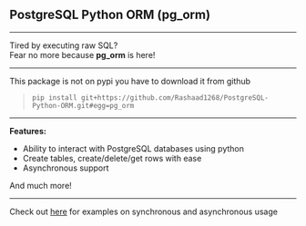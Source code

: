 ## PostgreSQL Python ORM (pg_orm)
_____
Tired by executing raw SQL?  
Fear no more because **pg_orm** is here!
_____
This package is not on pypi you have to download it from github
>  `pip install git+https://github.com/Rashaad1268/PostgreSQL-Python-ORM.git#egg=pg_orm`
____
**Features:**
- Ability to interact with PostgreSQL databases using python
- Create tables, create/delete/get rows with ease
- Asynchronous support

And much more!
_____
Check out [here](https://github.com/Rashaad1268/PostgreSQL-Python-ORM/tree/main/examples) for examples on synchronous and asynchronous usage

